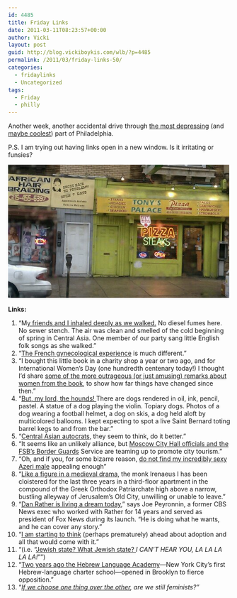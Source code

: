 ```yaml
---
id: 4485
title: Friday Links
date: 2011-03-11T08:23:57+00:00
author: Vicki
layout: post
guid: http://blog.vickiboykis.com/wlb/?p=4485
permalink: /2011/03/friday-links-50/
categories:
  - fridaylinks
  - Uncategorized
tags:
  - Friday
  - philly
---
```

Another week, another accidental drive through [the most depressing](http://en.wikipedia.org/wiki/North_Philadelphia) (and [maybe coolest](http://en.wikipedia.org/wiki/File:SusquehannaBroad.jpg)) part of Philadelphia.

P.S. I am trying out having links open in a new window. Is it irritating or funsies?

[<img class="aligncenter size-full wp-image-4545" title="wpid-IMAG0675.jpg" src="https://raw.githubusercontent.com/veekaybee/wlb/gh-pages/assets/images/2011/03/wpid-IMAG0675.jpg" alt="" width="500" height="300" />](https://raw.githubusercontent.com/veekaybee/wlb/gh-pages/assets/images/2011/03/wpid-IMAG0675.jpg)

**Links:**

  1. &#8220;M<a href="http://transitionland.wordpress.com/2011/03/11/springtime-sunshine-wind-and-warplanes/" target="_blank">y friends and I inhaled deeply as we walked.</a> No diesel fumes here. No sewer stench. The air was clean and smelled of the cold beginning of spring in Central Asia. One member of our party sang little English folk songs as she walked.&#8221;
  2. &#8220;<a href="http://sex.bitchbuzz.com/french-vs-american-sexuality.html" target="_blank">The French gynecological experience</a> is much different.&#8221;
  3. &#8220;I bought this little book in a charity shop a year or two ago, and for International Women&#8217;s Day (one hundredth centenary today!) I thought I&#8217;d share <a href="http://annabelvita.com/etiquette-for-ladies-in-celebration-of-intern?c=1#comments" target="_blank">some of the more outrageous (or just amusing) remarks about women from the book</a>, to show how far things have changed since then.&#8221;
  4. &#8220;<a href="http://www.phillymag.com/restaurants/articles/review_white_dog_cafe/" target="_blank">But, my lord, the hounds! </a>There are dogs rendered in oil, ink, pencil, pastel. A statue of a dog playing the violin. Topiary dogs. Photos of a dog wearing a football helmet, a dog on skis, a dog held aloft by multicolored balloons. I kept expecting to spot a live Saint Bernard toting barrel kegs to and from the bar.&#8221;
  5. &#8220;<a href="http://www.economist.com/node/18285625" target="_blank">Central Asian autocrats</a>, they seem to think, do it better.&#8221;
  6. &#8220;It seems like an unlikely alliance, but <a href="http://themoscownews.com/russia/20110305/188474945.html" target="_blank">Moscow City Hall officials and the FSB’s Border Guards</a> Service are teaming up to promote city tourism.&#8221;
  7. &#8220;Oh, and if you, for some bizarre reason, <a href="http://scaryazeri.blogspot.com/2011/03/happy-international-womens-day.html" target="_blank">do not find my incredibly sexy Azeri male</a> appealing enough&#8221;
  8. &#8220;<a href="http://www.nytimes.com/2011/03/08/world/middleeast/08jerusalem.html?_r=1&ref=global-home" target="_blank">Like a figure in a medieval drama</a>, the monk Irenaeus I has been cloistered for the last three years in a third-floor apartment in the compound of the Greek Orthodox Patriarchate high above a narrow, bustling alleyway of Jerusalem’s Old City, unwilling or unable to leave.&#8221;
  9. &#8220;<a href="http://motherjones.com/media/2011/02/dan-rather-reports-mark-cuban-hd-net" target="_blank">Dan Rather is living a dream today</a>,&#8221; says Joe Peyronnin, a former CBS News exec who worked with Rather for 14 years and served as president of Fox News during its launch. &#8220;He is doing what he wants, and he can cover any story.&#8221;
 10. &#8220;<a href="http://fosterparentingadventures.blogspot.com/2011/03/adoption-and-conversion-its-going-to-be.html" target="_blank">I am starting to think</a> (perhaps prematurely) ahead about adoption and all that would come with it.&#8221;
 11. &#8220;(i.e. “<a href="http://gubbiofarabia.tumblr.com/post/3763119940" target="_blank">Jewish state? What Jewish state? </a>_I CAN’T HEAR YOU, LA LA LA LA LA!_”&#8221;)
 12. &#8220;<a href="http://www.tabletmag.com/life-and-religion/60959/hebrew-school/?utm_source=rss&utm_medium=rss&utm_campaign=hebrew-school" target="_blank">Two years ago the Hebrew Language Academy</a>—New York City’s first Hebrew-language charter school—opened in Brooklyn to fierce opposition.&#8221;
 13. &#8220;_<a href="http://harrietmay.com/2011/03/03/the-choices-we-have-2/" target="_blank">If we choose one thing over the other</a>, are we still feminists?&#8221;_